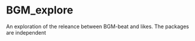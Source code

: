 # BGM_explore
An exploration of the releance between BGM-beat and likes.
The packages are independent 
